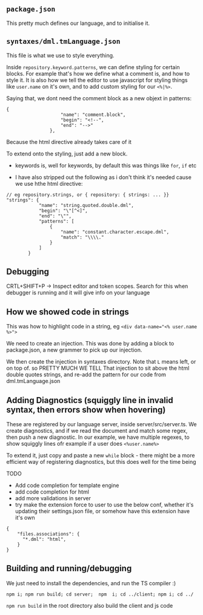 ## `package.json`

This pretty much defines our language, and to initialise it.

## `syntaxes/dml.tmLanguage.json`

This file is what we use to style everything.

Inside `repository.keyword.patterns`, we can define styling for certain blocks. For example that's how we define what a comment is, and how to style it. It is also how we tell the editor to use javascript for styling things like `user.name` on it's own, and to add custom styling for our `<%|%>`.

Saying that, we dont need the comment block as a new objext in patterns:
```
{
                    "name": "comment.block",
                    "begin": "<!--",
                    "end": "-->"
				},
```
Because the html directive already takes care of it

To extend onto the styling, just add a new block.

* keywords is, well for keywords, by default this was things like `for`, `if` etc

* I have also stripped out the following as i don't think it's needed cause we use hthe html directive:
```
// eg repository.strings, or { repository: { strings: ... }}
"strings": {
			"name": "string.quoted.double.dml",
			"begin": "\"[^<]",
			"end": "\"",
			"patterns": [
				{
					"name": "constant.character.escape.dml",
					"match": "\\\\."
				}
			]
		}
```

## Debugging

CRTL+SHIFT+P -> Inspect editor and token scopes. Search for this when debugger is running and it will give info on your language

## How we showed code in strings

This was how to highlight code in a string, eg `<div data-name="<% user.name %>">`

We need to create an injection. This was done by adding a block to package.json, a new grammer to pick up our injection.

We then create the injection in syntaxes directory. Note that `L` means left, or on top of. so PRETTY MUCH WE TELL That injection to sit above the html double quotes strings, and re-add the pattern for our code from dml.tmLanguage.json

## Adding Diagnostics (squiggly line in invalid syntax, then errors show when hovering)

These are registered by our language server, inside server/src/server.ts. We create diagnostics, and if we read the document and match some regex, then push a new diagnostic. In our example, we have multiple regexes, to show squiggly lines ofr example if a user does `<%user.name%>`

To extend it, just copy and paste a new `while` block - there might be a more efficient way of registering diagnostics, but this does well for the time being

TODO
* Add code completion for template engine
* add code completion for html
* add more validations in server
* try make the extension force to user to use the below conf, whether it's updating their settings.json file, or somehow have this extension have it's own
```
{  
    "files.associations": {
      "*.dml": "html",
    }
}
```

##  Building  and running/debugging

We just need  to install the dependencies, and run the TS compiler :)

`npm i; npm run build; cd server;  npm  i; cd ../client; npm i; cd ../`

`npm run build` in the root directory also build the client and js code